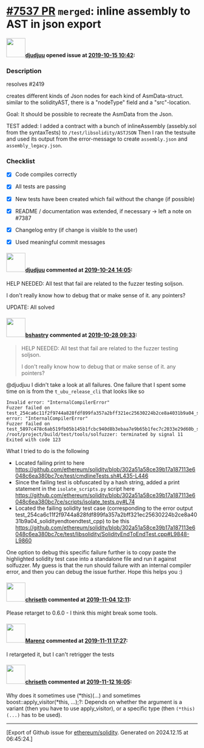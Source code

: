 # [\#7537 PR](https://github.com/ethereum/solidity/pull/7537) `merged`: inline assembly to AST in json export

#### <img src="https://avatars.githubusercontent.com/u/9882716?v=4" width="50">[djudjuu](https://github.com/djudjuu) opened issue at [2019-10-15 10:42](https://github.com/ethereum/solidity/pull/7537):

<!--### Your checklist for this pull request

Please review the [guidelines for contributing](http://solidity.readthedocs.io/en/latest/contributing.html) to this repository.

Please also note that this project is released with a [Contributor Code of Conduct](CONDUCT.md). By participating in this project you agree to abide by its terms.
-->

### Description
resolves #2419 

creates different kinds of Json nodes for each kind of AsmData-struct.
similar to the solidityAST, there is a "nodeType" field and a "src"-location. 

Goal: It should be possible to recreate the AsmData from the Json.

TEST added: I added a contract with a bunch of inlineAssembly (assebly.sol from the syntaxTests) to ```/test/libsolidity/ASTJSON```
Then I ran the testsuite and used its output from the error-message to create ```assembly.json``` and ```assembly_legacy.json```.

<!--
Please explain the changes you made here.

Thank you for your help!
-->

### Checklist
- [x] Code compiles correctly
- [x] All tests are passing
- [x] New tests have been created which fail without the change (if possible)
- [x] README / documentation was extended, if necessary
   -> left a note on #7387
- [x] Changelog entry (if change is visible to the user)
- [x] Used meaningful commit messages


#### <img src="https://avatars.githubusercontent.com/u/9882716?v=4" width="50">[djudjuu](https://github.com/djudjuu) commented at [2019-10-24 14:05](https://github.com/ethereum/solidity/pull/7537#issuecomment-545934216):

HELP NEEDED: All test that fail are related to the fuzzer testing soljson. 

I don't really know how to debug that or make sense of it. any pointers?

UPDATE: All solved

#### <img src="https://avatars.githubusercontent.com/u/2388185?v=4" width="50">[bshastry](https://github.com/bshastry) commented at [2019-10-28 09:33](https://github.com/ethereum/solidity/pull/7537#issuecomment-546864728):

> HELP NEEDED: All test that fail are related to the fuzzer testing soljson.
> 
> I don't really know how to debug that or make sense of it. any pointers?

@djudjuu I didn't take a look at all failures. One failure that I spent some time on is from the `t_ubu_release_cli` that looks like so

```
Invalid error: "InternalCompilerError"
Fuzzer failed on test_254ca6c11f2f9744a828fdf899fa357a2bff321ec25630224b2ce8a4031b9a04_solidityendtoendtest_cpp.solInvalid error: "InternalCompilerError"
Fuzzer failed on test_5897c478c6ab519fb05b145b1fcbc940d8b3ebaa7e9b65b1fec7c2033e29d60b_solidityendtoendtest_cpp.solxargs: /root/project/build/test/tools/solfuzzer: terminated by signal 11
Exited with code 123
```

What I tried to do is the following
  - Located failing print to here https://github.com/ethereum/solidity/blob/302a51a58ce39b17a187113e6048c6ea380bc7ce/test/cmdlineTests.sh#L435-L446
  - Since the failing test is obfuscated by a hash string, added a print statement in the `isolate_scripts.py` script here https://github.com/ethereum/solidity/blob/302a51a58ce39b17a187113e6048c6ea380bc7ce/scripts/isolate_tests.py#L74
  - Located the failing solidity test case (corresponding to the error output test_254ca6c11f2f9744a828fdf899fa357a2bff321ec25630224b2ce8a4031b9a04_solidityendtoendtest_cpp) to be this https://github.com/ethereum/solidity/blob/302a51a58ce39b17a187113e6048c6ea380bc7ce/test/libsolidity/SolidityEndToEndTest.cpp#L9848-L9860

One option to debug this specific failure further is to copy paste the highlighted solidity test case into a standalone file and run it against solfuzzer. My guess is that the run should failure with an internal compiler error, and then you can debug the issue further. Hope this helps you :)

#### <img src="https://avatars.githubusercontent.com/u/9073706?v=4" width="50">[chriseth](https://github.com/chriseth) commented at [2019-11-04 12:11](https://github.com/ethereum/solidity/pull/7537#issuecomment-549326875):

Please retarget to 0.6.0 - I think this might break some tools.

#### <img src="https://avatars.githubusercontent.com/u/424752?u=2d50de05ec528b9b84f8b905a56e90669b0f8927&v=4" width="50">[Marenz](https://github.com/Marenz) commented at [2019-11-11 17:27](https://github.com/ethereum/solidity/pull/7537#issuecomment-552537257):

I retargeted it, but I can't retrigger the tests

#### <img src="https://avatars.githubusercontent.com/u/9073706?v=4" width="50">[chriseth](https://github.com/chriseth) commented at [2019-11-12 16:05](https://github.com/ethereum/solidity/pull/7537#issuecomment-552960804):

Why does it sometimes use (*this)(...) and sometimes boost::apply_visitor(*this, ...);?: Depends on whether the argument is a variant (then you have to use apply_visitor), or a specific type (then `(*this)(...)` has to be used).


-------------------------------------------------------------------------------



[Export of Github issue for [ethereum/solidity](https://github.com/ethereum/solidity). Generated on 2024.12.15 at 06:45:24.]
